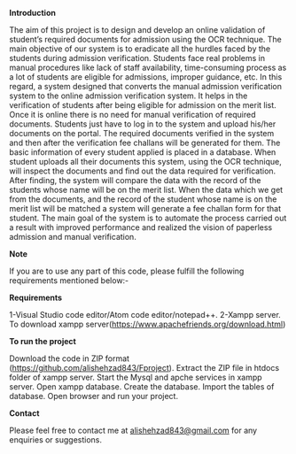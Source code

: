 **Introduction**

The aim of this project is to design and develop an online validation of student’s required documents for admission using the OCR technique. The main objective of our system is to eradicate all the hurdles faced by the students during admission verification. Students face real problems in manual procedures like lack of staff availability, time-consuming process as a lot of students are eligible for admissions, improper guidance, etc. In this regard, a system designed that converts the manual admission verification system to the online admission verification system. It helps in the verification of students after being eligible for admission on the merit list. Once it is online there is no need for manual verification of required documents. Students just have to log in to the system and upload his/her documents on the portal. The required documents verified in the system and then after the verification fee challans will be generated for them. 
The basic information of every student applied is placed in a database. When student uploads all their documents this system, using the OCR technique, will inspect the documents and find out the data required for verification. After finding, the system will compare the data with the record of the students whose name will be on the merit list. When the data which we get from the documents, and the record of the student whose name is on the merit list will be matched a system will generate a fee challan form for that student.
The main goal of the system is to automate the process carried out a result with improved performance and realized the vision of paperless admission and manual verification.

**Note**

If you are to use any part of this code, please fulfill the following requirements mentioned below:- 

**Requirements**

1-Visual Studio code editor/Atom code editor/notepad++.
2-Xampp server.
To download xampp server(https://www.apachefriends.org/download.html)

**To run the project**

Download the code in ZIP format (https://github.com/alishehzad843/Fproject).
Extract the ZIP file in htdocs folder of xampp server.
Start the Mysql and apche services in xampp server.
Open xampp database.
Create the database.
Import the tables of database.
Open browser and run your project.

**Contact**

Please feel free to contact me at <alishehzad843@gmail.com> for any enquiries or suggestions.

